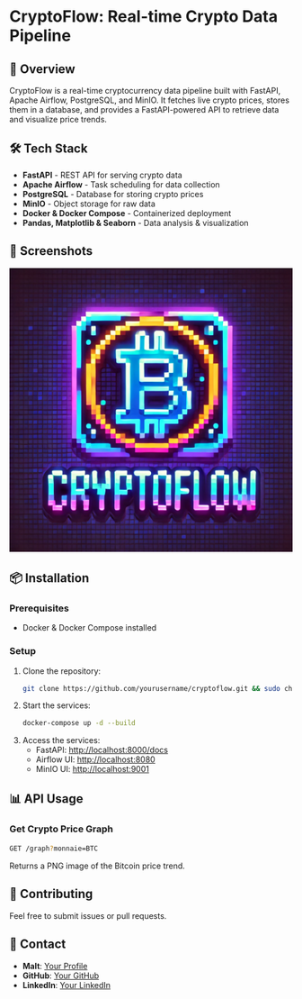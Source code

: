 # CryptoFlow: Real-time Crypto Data Pipeline

## 🚀 Overview
CryptoFlow is a real-time cryptocurrency data pipeline built with FastAPI, Apache Airflow, PostgreSQL, and MinIO. It fetches live crypto prices, stores them in a database, and provides a FastAPI-powered API to retrieve data and visualize price trends.

## 🛠 Tech Stack
- **FastAPI** - REST API for serving crypto data
- **Apache Airflow** - Task scheduling for data collection
- **PostgreSQL** - Database for storing crypto prices
- **MinIO** - Object storage for raw data
- **Docker & Docker Compose** - Containerized deployment
- **Pandas, Matplotlib & Seaborn** - Data analysis & visualization

## 📸 Screenshots
![CryptoFlow Logo](logo.png)

## 📦 Installation
### Prerequisites
- Docker & Docker Compose installed

### Setup
1. Clone the repository:
   ```bash
   git clone https://github.com/yourusername/cryptoflow.git && sudo chmod -R 777 cryptoflow && cd cryptoflow
   ```
2. Start the services:
   ```bash
   docker-compose up -d --build
   ```
3. Access the services:
   - FastAPI: [http://localhost:8000/docs](http://localhost:8000/docs)
   - Airflow UI: [http://localhost:8080](http://localhost:8080)
   - MinIO UI: [http://localhost:9001](http://localhost:9001)
   
## 📊 API Usage
### Get Crypto Price Graph
```bash
GET /graph?monnaie=BTC
```
Returns a PNG image of the Bitcoin price trend.


## 🤝 Contributing
Feel free to submit issues or pull requests.

## 📩 Contact
- **Malt**: [Your Profile](https://www.malt.fr/profile/sachametzger1)
- **GitHub**: [Your GitHub](https://github.com/LeGrandAkira)
- **LinkedIn**: [Your LinkedIn](https://linkedin.com/in/sacha-metzger)

